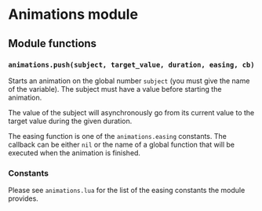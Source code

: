 # Animations module

## Module functions

### `animations.push(subject, target_value, duration, easing, cb)`

Starts an animation on the global number `subject` (you must give the name of the variable). The subject must have a value before starting the animation.

The value of the subject will asynchronously go from its current value to the target value during the given duration.

The easing function is one of the `animations.easing` constants. The callback can be either `nil` or the name of a global function that will be executed when the animation is finished.

### Constants

Please see `animations.lua` for the list of the easing constants the module provides.
